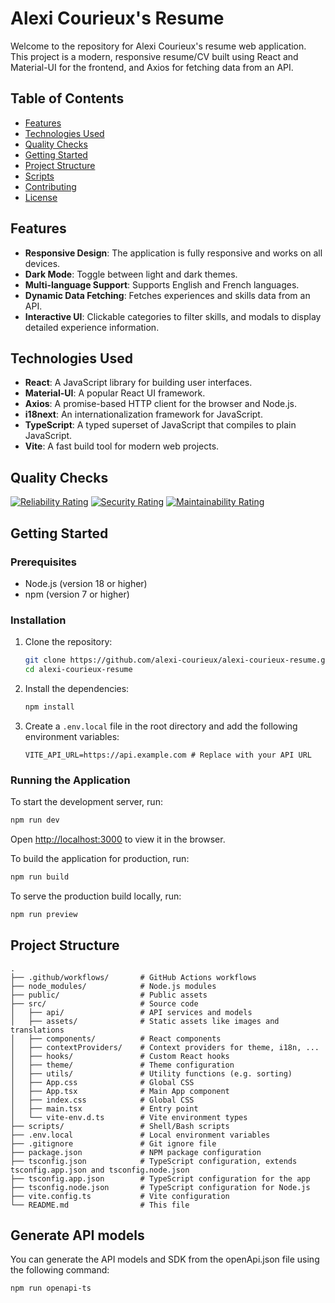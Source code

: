 # Alexi Courieux's Resume

Welcome to the repository for Alexi Courieux's resume web application. This project is a modern, responsive resume/CV built using React and Material-UI for the frontend, and Axios for fetching data from an API.

## Table of Contents

- [Features](#features)
- [Technologies Used](#technologies-used)
- [Quality Checks](#quality-checks)
- [Getting Started](#getting-started)
- [Project Structure](#project-structure)
- [Scripts](#scripts)
- [Contributing](#contributing)
- [License](#license)

## Features

- **Responsive Design**: The application is fully responsive and works on all devices.
- **Dark Mode**: Toggle between light and dark themes.
- **Multi-language Support**: Supports English and French languages.
- **Dynamic Data Fetching**: Fetches experiences and skills data from an API.
- **Interactive UI**: Clickable categories to filter skills, and modals to display detailed experience information.

## Technologies Used

- **React**: A JavaScript library for building user interfaces.
- **Material-UI**: A popular React UI framework.
- **Axios**: A promise-based HTTP client for the browser and Node.js.
- **i18next**: An internationalization framework for JavaScript.
- **TypeScript**: A typed superset of JavaScript that compiles to plain JavaScript.
- **Vite**: A fast build tool for modern web projects.

## Quality Checks
[![Reliability Rating](https://sonarcloud.io/api/project_badges/measure?project=alexi-courieux_alexi-courieux-resume&metric=reliability_rating)](https://sonarcloud.io/summary/new_code?id=alexi-courieux_alexi-courieux-resume)
[![Security Rating](https://sonarcloud.io/api/project_badges/measure?project=alexi-courieux_alexi-courieux-resume&metric=security_rating)](https://sonarcloud.io/summary/new_code?id=alexi-courieux_alexi-courieux-resume)
[![Maintainability Rating](https://sonarcloud.io/api/project_badges/measure?project=alexi-courieux_alexi-courieux-resume&metric=sqale_rating)](https://sonarcloud.io/summary/new_code?id=alexi-courieux_alexi-courieux-resume)

## Getting Started

### Prerequisites

- Node.js (version 18 or higher)
- npm (version 7 or higher)

### Installation

1. Clone the repository:
   ```sh
   git clone https://github.com/alexi-courieux/alexi-courieux-resume.git
   cd alexi-courieux-resume
    ```
2. Install the dependencies:
    ```sh
    npm install
    ```
3. Create a `.env.local` file in the root directory and add the following environment variables:
    ```plaintext
    VITE_API_URL=https://api.example.com # Replace with your API URL
    ```

### Running the Application

To start the development server, run:
```sh
npm run dev
```
Open [http://localhost:3000](http://localhost:3000) to view it in the browser.

To build the application for production, run:
```sh
npm run build
```

To serve the production build locally, run:
```sh
npm run preview
```

## Project Structure
```plaintext
.
├── .github/workflows/       # GitHub Actions workflows
├── node_modules/            # Node.js modules
├── public/                  # Public assets
├── src/                     # Source code
│   ├── api/                 # API services and models
│   ├── assets/              # Static assets like images and translations
│   ├── components/          # React components
│   ├── contextProviders/    # Context providers for theme, i18n, ...
│   ├── hooks/               # Custom React hooks
│   ├── theme/               # Theme configuration
│   ├── utils/               # Utility functions (e.g. sorting)
│   ├── App.css              # Global CSS
│   ├── App.tsx              # Main App component
│   ├── index.css            # Global CSS
│   ├── main.tsx             # Entry point
│   └── vite-env.d.ts        # Vite environment types
├── scripts/                 # Shell/Bash scripts
├── .env.local               # Local environment variables
├── .gitignore               # Git ignore file
├── package.json             # NPM package configuration
├── tsconfig.json            # TypeScript configuration, extends tsconfig.app.json and tsconfig.node.json
├── tsconfig.app.json        # TypeScript configuration for the app
├── tsconfig.node.json       # TypeScript configuration for Node.js
├── vite.config.ts           # Vite configuration
└── README.md                # This file
```

## Generate API models
You can generate the API models and SDK from the openApi.json file using the following command:
```sh
npm run openapi-ts
```

